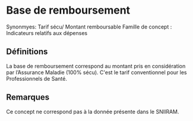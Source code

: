 # Base de remboursement 
<!-- SPDX-License-Identifier: MPL-2.0 -->

Synonmyes: Tarif sécu/ Montant remboursable
Famille de concept : Indicateurs relatifs aux dépenses

## Définitions

La base de remboursement correspond au montant pris en considération par l’Assurance Maladie (100% sécu). C'est le tarif conventionnel pour les Professionnels de Santé.

## Remarques

Ce concept ne correspond pas à la donnée présente dans le SNIIRAM.

